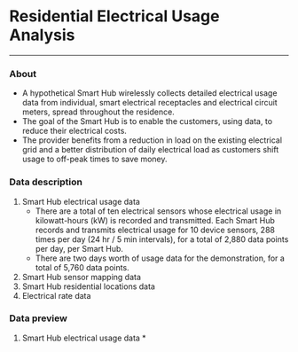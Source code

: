 # Residential Electrical Usage Analysis

----
### About


* A hypothetical Smart Hub wirelessly collects detailed electrical usage data from individual, smart electrical receptacles and electrical circuit meters, spread throughout the residence.
* The goal of the Smart Hub is to enable the customers, using data, to reduce their electrical costs.
* The provider benefits from a reduction in load on the existing electrical grid and a better distribution of daily electrical load as customers shift usage to off-peak times to save money.

### Data description

1. Smart Hub electrical usage data
   * There are a total of ten electrical sensors whose electrical usage in kilowatt-hours (kW) is recorded and transmitted. Each Smart Hub records and transmits electrical usage for 10 device sensors, 288 times per day (24 hr / 5 min intervals), for a total of 2,880 data points per day, per Smart Hub. 
    * There are two days worth of usage data for the demonstration, for a total of 5,760 data points.
2. Smart Hub sensor mapping data
3. Smart Hub residential locations data
4. Electrical rate data

### Data preview

1. Smart Hub electrical usage data
    * 